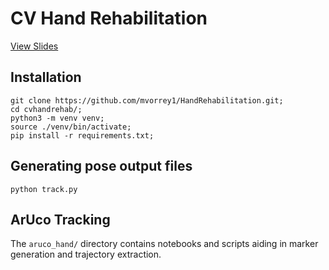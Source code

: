 # CV Hand Rehabilitation
[View Slides](https://docs.google.com/presentation/d/1wl-WLzRPH5MabJnPwL1mAtJgxKPcD053ZiJeu-PkCKI/edit?usp=sharing)

## Installation
    git clone https://github.com/mvorrey1/HandRehabilitation.git; 
    cd cvhandrehab/;
    python3 -m venv venv; 
    source ./venv/bin/activate; 
    pip install -r requirements.txt;

## Generating pose output files 
    python track.py 

## ArUco Tracking
The `aruco_hand/` directory contains notebooks and scripts aiding in marker generation and trajectory extraction. 
